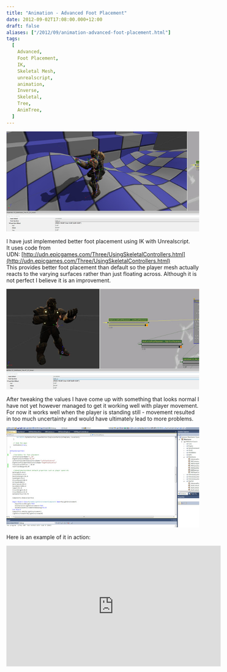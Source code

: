 ```yaml
---
title: "Animation - Advanced Foot Placement"
date: 2012-09-02T17:08:00.000+12:00
draft: false
aliases: ["/2012/09/animation-advanced-foot-placement.html"]
tags:
  [
    Advanced,
    Foot Placement,
    IK,
    Skeletal Mesh,
    unrealscript,
    animation,
    Inverse,
    Skeletal,
    Tree,
    AnimTree,
  ]
---
```


![](Skel1.jpg)

I have just implemented better foot placement using IK with Unrealscript. It uses code from UDN: [http://udn.epicgames.com/Three/UsingSkeletalControllers.html](http://udn.epicgames.com/Three/UsingSkeletalControllers.html)  
This provides better foot placement than default so the player mesh actually reacts to the varying surfaces rather than just floating across. Although it is not perfect I believe it is an improvement.

![](animtree.jpg)

After tweaking the values I have come up with something that looks normal I have not yet however managed to get it working well with player movement. For now it works well when the player is standing still - movement resulted in too much uncertainty and would have ultimately lead to more problems.

![](skelcode.jpg)

Here is an example of it in action:

<iframe width="560" height="315" src="https://www.youtube.com/embed/YlFC-WMqBVs" frameborder="0" allow="accelerometer; autoplay; encrypted-media; gyroscope; picture-in-picture" allowfullscreen></iframe>
